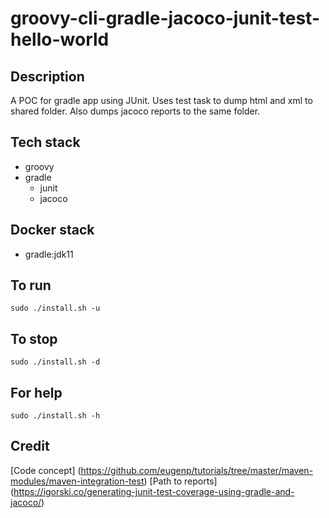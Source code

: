 # groovy-cli-gradle-jacoco-junit-test-hello-world

## Description
A POC for gradle app using JUnit.
Uses test task to dump html and xml
to shared folder. Also dumps jacoco reports
to the same folder.

## Tech stack
- groovy
- gradle
  - junit
  - jacoco

## Docker stack
- gradle:jdk11

## To run
`sudo ./install.sh -u`

## To stop
`sudo ./install.sh -d`

## For help
`sudo ./install.sh -h`

## Credit
[Code concept] (https://github.com/eugenp/tutorials/tree/master/maven-modules/maven-integration-test)
[Path to reports] (https://igorski.co/generating-junit-test-coverage-using-gradle-and-jacoco/)
